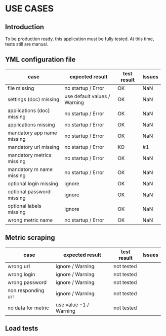 # USE CASES

## Introduction

To be production ready, this application must be fully tested. At this time,
tests still are manual.

## YML configuration file

| case                       | expected result                  | test result | Issues |
| -------------------------- | -------------------------------- | ----------- | ------ |
| file missing               | no startup / Error               | OK          | NaN    |
| settings (doc) missing     | use default values / Warning     | OK          | NaN    |
| applications (doc) missing | no startup / Error               | OK          | NaN    |
| applications missing       | no startup / Error               | OK          | NaN    |
| mandatory app name missing | no startup / Error               | OK          | NaN    | 
| mandatory url missing      | no startup / Error               | KO          | #1     |
| mandatory metrics missing  | no startup / Error               | OK          | NaN    |
| mandatory m name missing   | no startup / Error               | OK          | NaN    |
| optional login missing     | ignore                           | OK          | NaN    |
| optional password missing  | ignore                           | OK          | NaN    |
| optional labels missing    | ignore                           | OK          | NaN    |
| wrong metric name          | no startup / Error               | OK          | NaN    |


## Metric scraping

| case                       | expected result                  | test result | Issues |
| -------------------------- | -------------------------------- | ----------- | ------ |
| wrong url                  | ignore / Warning                 | not tested  |        |
| wrong login                | ignore / Warning                 | not tested  |        |
| wrong password             | ignore / Warning                 | not tested  |        |
| non responding url         | ignore / Warning                 | not tested  |        |
| no data for metric         | use value -1 / Warning           | not tested  |        |

## Load tests

